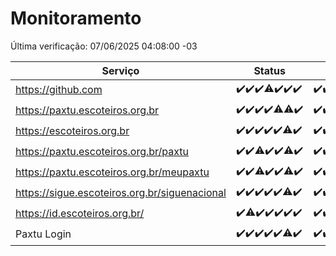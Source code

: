 # Monitoramento

Última verificação: 07/06/2025 04:08:00 -03

|Serviço|Status|Últimas 24h|
|---|---|---|
|https://github.com|<span title="2025-05-31: OK=23">✔️</span><span title="2025-06-01: OK=22">✔️</span><span title="2025-06-02: OK=23">✔️</span><span title="2025-06-03: OK=22, Falhas=1">⚠️</span><span title="2025-06-04: OK=23">✔️</span><span title="2025-06-05: OK=22">✔️</span><span title="2025-06-06: OK=6">✔️</span>|<span title="06/06/2025 04:09:00 -03 : 200">✔️</span><span title="06/06/2025 05:13:00 -03 : 200">✔️</span><span title="06/06/2025 06:10:00 -03 : 200">✔️</span><span title="06/06/2025 07:10:00 -03 : 200">✔️</span><span title="06/06/2025 08:08:00 -03 : 200">✔️</span><span title="06/06/2025 09:17:00 -03 : 200">✔️</span><span title="06/06/2025 10:23:00 -03 : 200">✔️</span><span title="06/06/2025 11:09:00 -03 : 200">✔️</span><span title="06/06/2025 12:08:00 -03 : 200">✔️</span><span title="06/06/2025 13:12:00 -03 : 200">✔️</span><span title="06/06/2025 14:09:00 -03 : 200">✔️</span><span title="06/06/2025 15:13:00 -03 : 200">✔️</span><span title="06/06/2025 16:07:00 -03 : 200">✔️</span><span title="06/06/2025 17:11:00 -03 : 200">✔️</span><span title="06/06/2025 18:08:00 -03 : 200">✔️</span><span title="06/06/2025 19:09:00 -03 : 200">✔️</span><span title="06/06/2025 20:09:00 -03 : 200">✔️</span><span title="06/06/2025 21:47:00 -03 : 200">✔️</span><span title="06/06/2025 23:28:00 -03 : 200">✔️</span><span title="07/06/2025 00:37:00 -03 : 200">✔️</span><span title="07/06/2025 01:12:00 -03 : 200">✔️</span><span title="07/06/2025 02:09:00 -03 : 200">✔️</span><span title="07/06/2025 03:12:00 -03 : 200">✔️</span><span title="07/06/2025 04:08:00 -03 : 200">✔️</span>|
|https://paxtu.escoteiros.org.br|<span title="2025-05-31: OK=23">✔️</span><span title="2025-06-01: OK=22">✔️</span><span title="2025-06-02: OK=23">✔️</span><span title="2025-06-03: OK=23">✔️</span><span title="2025-06-04: OK=22, Falhas=1">⚠️</span><span title="2025-06-05: OK=21, Falhas=1">⚠️</span><span title="2025-06-06: OK=6">✔️</span>|<span title="06/06/2025 04:09:00 -03 : 200">✔️</span><span title="06/06/2025 05:13:00 -03 : 200">✔️</span><span title="06/06/2025 06:10:00 -03 : 200">✔️</span><span title="06/06/2025 07:10:00 -03 : 200">✔️</span><span title="06/06/2025 08:08:00 -03 : 200">✔️</span><span title="06/06/2025 09:17:00 -03 : 200">✔️</span><span title="06/06/2025 10:23:00 -03 : 200">✔️</span><span title="06/06/2025 11:09:00 -03 : 200">✔️</span><span title="06/06/2025 12:08:00 -03 : 200">✔️</span><span title="06/06/2025 13:12:00 -03 : 200">✔️</span><span title="06/06/2025 14:09:00 -03 : 0">❌</span><span title="06/06/2025 15:13:00 -03 : 200">✔️</span><span title="06/06/2025 16:07:00 -03 : 200">✔️</span><span title="06/06/2025 17:11:00 -03 : 200">✔️</span><span title="06/06/2025 18:08:00 -03 : 200">✔️</span><span title="06/06/2025 19:09:00 -03 : 200">✔️</span><span title="06/06/2025 20:09:00 -03 : 200">✔️</span><span title="06/06/2025 21:47:00 -03 : 200">✔️</span><span title="06/06/2025 23:28:00 -03 : 200">✔️</span><span title="07/06/2025 00:37:00 -03 : 200">✔️</span><span title="07/06/2025 01:12:00 -03 : 200">✔️</span><span title="07/06/2025 02:09:00 -03 : 200">✔️</span><span title="07/06/2025 03:12:00 -03 : 200">✔️</span><span title="07/06/2025 04:08:00 -03 : 200">✔️</span>|
|https://escoteiros.org.br|<span title="2025-05-31: OK=23">✔️</span><span title="2025-06-01: OK=22">✔️</span><span title="2025-06-02: OK=23">✔️</span><span title="2025-06-03: OK=23">✔️</span><span title="2025-06-04: OK=23">✔️</span><span title="2025-06-05: OK=21, Falhas=1">⚠️</span><span title="2025-06-06: OK=6">✔️</span>|<span title="06/06/2025 04:09:00 -03 : 200">✔️</span><span title="06/06/2025 05:13:00 -03 : 200">✔️</span><span title="06/06/2025 06:10:00 -03 : 200">✔️</span><span title="06/06/2025 07:10:00 -03 : 200">✔️</span><span title="06/06/2025 08:08:00 -03 : 200">✔️</span><span title="06/06/2025 09:17:00 -03 : 200">✔️</span><span title="06/06/2025 10:23:00 -03 : 200">✔️</span><span title="06/06/2025 11:09:00 -03 : 200">✔️</span><span title="06/06/2025 12:08:00 -03 : 200">✔️</span><span title="06/06/2025 13:12:00 -03 : 200">✔️</span><span title="06/06/2025 14:09:00 -03 : 200">✔️</span><span title="06/06/2025 15:13:00 -03 : 200">✔️</span><span title="06/06/2025 16:07:00 -03 : 200">✔️</span><span title="06/06/2025 17:11:00 -03 : 200">✔️</span><span title="06/06/2025 18:08:00 -03 : 200">✔️</span><span title="06/06/2025 19:09:00 -03 : 200">✔️</span><span title="06/06/2025 20:09:00 -03 : 200">✔️</span><span title="06/06/2025 21:47:00 -03 : 200">✔️</span><span title="06/06/2025 23:28:00 -03 : 200">✔️</span><span title="07/06/2025 00:37:00 -03 : 200">✔️</span><span title="07/06/2025 01:12:00 -03 : 200">✔️</span><span title="07/06/2025 02:09:00 -03 : 200">✔️</span><span title="07/06/2025 03:12:00 -03 : 200">✔️</span><span title="07/06/2025 04:08:00 -03 : 200">✔️</span>|
|https://paxtu.escoteiros.org.br/paxtu|<span title="2025-05-31: OK=23">✔️</span><span title="2025-06-01: OK=22">✔️</span><span title="2025-06-02: OK=22, Falhas=1">⚠️</span><span title="2025-06-03: OK=23">✔️</span><span title="2025-06-04: OK=23">✔️</span><span title="2025-06-05: OK=21, Falhas=1">⚠️</span><span title="2025-06-06: OK=6">✔️</span>|<span title="06/06/2025 04:09:00 -03 : 200">✔️</span><span title="06/06/2025 05:13:00 -03 : 200">✔️</span><span title="06/06/2025 06:10:00 -03 : 200">✔️</span><span title="06/06/2025 07:10:00 -03 : 200">✔️</span><span title="06/06/2025 08:08:00 -03 : 200">✔️</span><span title="06/06/2025 09:17:00 -03 : 200">✔️</span><span title="06/06/2025 10:23:00 -03 : 200">✔️</span><span title="06/06/2025 11:09:00 -03 : 200">✔️</span><span title="06/06/2025 12:08:00 -03 : 200">✔️</span><span title="06/06/2025 13:12:00 -03 : 200">✔️</span><span title="06/06/2025 14:09:00 -03 : 200">✔️</span><span title="06/06/2025 15:13:00 -03 : 200">✔️</span><span title="06/06/2025 16:07:00 -03 : 200">✔️</span><span title="06/06/2025 17:11:00 -03 : 200">✔️</span><span title="06/06/2025 18:08:00 -03 : 200">✔️</span><span title="06/06/2025 19:09:00 -03 : 200">✔️</span><span title="06/06/2025 20:09:00 -03 : 0">❌</span><span title="06/06/2025 21:47:00 -03 : 200">✔️</span><span title="06/06/2025 23:28:00 -03 : 200">✔️</span><span title="07/06/2025 00:37:00 -03 : 200">✔️</span><span title="07/06/2025 01:12:00 -03 : 200">✔️</span><span title="07/06/2025 02:09:00 -03 : 200">✔️</span><span title="07/06/2025 03:12:00 -03 : 200">✔️</span><span title="07/06/2025 04:08:00 -03 : 200">✔️</span>|
|https://paxtu.escoteiros.org.br/meupaxtu|<span title="2025-05-31: OK=23">✔️</span><span title="2025-06-01: OK=22">✔️</span><span title="2025-06-02: OK=21, Falhas=2">⚠️</span><span title="2025-06-03: OK=23">✔️</span><span title="2025-06-04: OK=23">✔️</span><span title="2025-06-05: OK=21, Falhas=1">⚠️</span><span title="2025-06-06: OK=6">✔️</span>|<span title="06/06/2025 04:09:00 -03 : 200">✔️</span><span title="06/06/2025 05:13:00 -03 : 200">✔️</span><span title="06/06/2025 06:10:00 -03 : 200">✔️</span><span title="06/06/2025 07:10:00 -03 : 200">✔️</span><span title="06/06/2025 08:08:00 -03 : 200">✔️</span><span title="06/06/2025 09:17:00 -03 : 200">✔️</span><span title="06/06/2025 10:23:00 -03 : 200">✔️</span><span title="06/06/2025 11:09:00 -03 : 200">✔️</span><span title="06/06/2025 12:08:00 -03 : 200">✔️</span><span title="06/06/2025 13:12:00 -03 : 200">✔️</span><span title="06/06/2025 14:09:00 -03 : 200">✔️</span><span title="06/06/2025 15:13:00 -03 : 200">✔️</span><span title="06/06/2025 16:07:00 -03 : 200">✔️</span><span title="06/06/2025 17:11:00 -03 : 200">✔️</span><span title="06/06/2025 18:08:00 -03 : 200">✔️</span><span title="06/06/2025 19:09:00 -03 : 200">✔️</span><span title="06/06/2025 20:09:00 -03 : 200">✔️</span><span title="06/06/2025 21:47:00 -03 : 200">✔️</span><span title="06/06/2025 23:28:00 -03 : 200">✔️</span><span title="07/06/2025 00:37:00 -03 : 200">✔️</span><span title="07/06/2025 01:12:00 -03 : 200">✔️</span><span title="07/06/2025 02:09:00 -03 : 200">✔️</span><span title="07/06/2025 03:12:00 -03 : 200">✔️</span><span title="07/06/2025 04:08:00 -03 : 200">✔️</span>|
|https://sigue.escoteiros.org.br/siguenacional|<span title="2025-05-31: OK=23">✔️</span><span title="2025-06-01: OK=22">✔️</span><span title="2025-06-02: OK=23">✔️</span><span title="2025-06-03: OK=23">✔️</span><span title="2025-06-04: OK=23">✔️</span><span title="2025-06-05: OK=21, Falhas=1">⚠️</span><span title="2025-06-06: OK=6">✔️</span>|<span title="06/06/2025 04:09:00 -03 : 200">✔️</span><span title="06/06/2025 05:13:00 -03 : 200">✔️</span><span title="06/06/2025 06:10:00 -03 : 200">✔️</span><span title="06/06/2025 07:10:00 -03 : 200">✔️</span><span title="06/06/2025 08:08:00 -03 : 200">✔️</span><span title="06/06/2025 09:18:00 -03 : 200">✔️</span><span title="06/06/2025 10:23:00 -03 : 200">✔️</span><span title="06/06/2025 11:09:00 -03 : 200">✔️</span><span title="06/06/2025 12:08:00 -03 : 200">✔️</span><span title="06/06/2025 13:12:00 -03 : 200">✔️</span><span title="06/06/2025 14:09:00 -03 : 200">✔️</span><span title="06/06/2025 15:13:00 -03 : 200">✔️</span><span title="06/06/2025 16:07:00 -03 : 200">✔️</span><span title="06/06/2025 17:11:00 -03 : 200">✔️</span><span title="06/06/2025 18:08:00 -03 : 200">✔️</span><span title="06/06/2025 19:09:00 -03 : 200">✔️</span><span title="06/06/2025 20:09:00 -03 : 200">✔️</span><span title="06/06/2025 21:47:00 -03 : 200">✔️</span><span title="06/06/2025 23:28:00 -03 : 200">✔️</span><span title="07/06/2025 00:37:00 -03 : 200">✔️</span><span title="07/06/2025 01:12:00 -03 : 200">✔️</span><span title="07/06/2025 02:09:00 -03 : 200">✔️</span><span title="07/06/2025 03:12:00 -03 : 200">✔️</span><span title="07/06/2025 04:08:00 -03 : 200">✔️</span>|
|https://id.escoteiros.org.br/|<span title="2025-05-31: OK=23">✔️</span><span title="2025-06-01: OK=21, Falhas=1">⚠️</span><span title="2025-06-02: OK=23">✔️</span><span title="2025-06-03: OK=23">✔️</span><span title="2025-06-04: OK=23">✔️</span><span title="2025-06-05: OK=22">✔️</span><span title="2025-06-06: OK=6">✔️</span>|<span title="06/06/2025 04:09:00 -03 : 200">✔️</span><span title="06/06/2025 05:13:00 -03 : 200">✔️</span><span title="06/06/2025 06:10:00 -03 : 200">✔️</span><span title="06/06/2025 07:10:00 -03 : 200">✔️</span><span title="06/06/2025 08:08:00 -03 : 200">✔️</span><span title="06/06/2025 09:18:00 -03 : 200">✔️</span><span title="06/06/2025 10:23:00 -03 : 200">✔️</span><span title="06/06/2025 11:09:00 -03 : 200">✔️</span><span title="06/06/2025 12:08:00 -03 : 200">✔️</span><span title="06/06/2025 13:12:00 -03 : 200">✔️</span><span title="06/06/2025 14:09:00 -03 : 200">✔️</span><span title="06/06/2025 15:13:00 -03 : 200">✔️</span><span title="06/06/2025 16:07:00 -03 : 200">✔️</span><span title="06/06/2025 17:11:00 -03 : 200">✔️</span><span title="06/06/2025 18:08:00 -03 : 200">✔️</span><span title="06/06/2025 19:09:00 -03 : 200">✔️</span><span title="06/06/2025 20:09:00 -03 : 200">✔️</span><span title="06/06/2025 21:47:00 -03 : 200">✔️</span><span title="06/06/2025 23:28:00 -03 : 200">✔️</span><span title="07/06/2025 00:37:00 -03 : 200">✔️</span><span title="07/06/2025 01:12:00 -03 : 200">✔️</span><span title="07/06/2025 02:09:00 -03 : 200">✔️</span><span title="07/06/2025 03:12:00 -03 : 200">✔️</span><span title="07/06/2025 04:08:00 -03 : 200">✔️</span>|
|Paxtu Login|<span title="2025-05-31: OK=23">✔️</span><span title="2025-06-01: OK=22">✔️</span><span title="2025-06-02: OK=23">✔️</span><span title="2025-06-03: OK=23">✔️</span><span title="2025-06-04: OK=23">✔️</span><span title="2025-06-05: OK=21, Falhas=1">⚠️</span><span title="2025-06-06: OK=6">✔️</span>|<span title="06/06/2025 04:09:00 -03 : 200">✔️</span><span title="06/06/2025 05:13:00 -03 : 200">✔️</span><span title="06/06/2025 06:10:00 -03 : 200">✔️</span><span title="06/06/2025 07:10:00 -03 : 200">✔️</span><span title="06/06/2025 08:08:00 -03 : 200">✔️</span><span title="06/06/2025 09:18:00 -03 : 200">✔️</span><span title="06/06/2025 10:23:00 -03 : 200">✔️</span><span title="06/06/2025 11:09:00 -03 : 200">✔️</span><span title="06/06/2025 12:08:00 -03 : 200">✔️</span><span title="06/06/2025 13:12:00 -03 : 200">✔️</span><span title="06/06/2025 14:09:00 -03 : 200">✔️</span><span title="06/06/2025 15:13:00 -03 : 200">✔️</span><span title="06/06/2025 16:07:00 -03 : 200">✔️</span><span title="06/06/2025 17:11:00 -03 : 200">✔️</span><span title="06/06/2025 18:08:00 -03 : 200">✔️</span><span title="06/06/2025 19:09:00 -03 : 200">✔️</span><span title="06/06/2025 20:09:00 -03 : 200">✔️</span><span title="06/06/2025 21:47:00 -03 : 200">✔️</span><span title="06/06/2025 23:28:00 -03 : 200">✔️</span><span title="07/06/2025 00:37:00 -03 : 200">✔️</span><span title="07/06/2025 01:13:00 -03 : 200">✔️</span><span title="07/06/2025 02:09:00 -03 : 200">✔️</span><span title="07/06/2025 03:12:00 -03 : 200">✔️</span><span title="07/06/2025 04:08:00 -03 : 200">✔️</span>|
